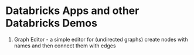 # Databricks Apps and other Databricks Demos

1. Graph Editor - a simple editor for (undirected graphs) create nodes with names and then connect them with edges

